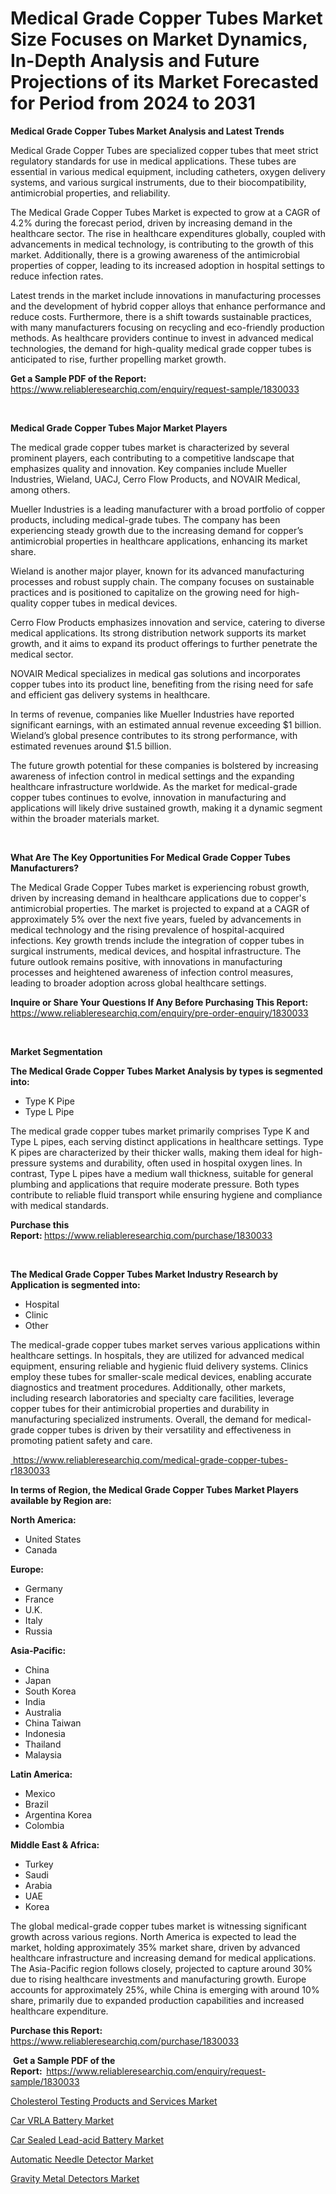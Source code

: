 <p><h1>Medical Grade Copper Tubes Market Size Focuses on Market Dynamics, In-Depth Analysis and Future Projections of its Market Forecasted for Period from 2024 to 2031</h1></p><p><strong>Medical Grade Copper Tubes Market Analysis and Latest Trends</strong></p>
<p><p>Medical Grade Copper Tubes are specialized copper tubes that meet strict regulatory standards for use in medical applications. These tubes are essential in various medical equipment, including catheters, oxygen delivery systems, and various surgical instruments, due to their biocompatibility, antimicrobial properties, and reliability.</p><p>The Medical Grade Copper Tubes Market is expected to grow at a CAGR of 4.2% during the forecast period, driven by increasing demand in the healthcare sector. The rise in healthcare expenditures globally, coupled with advancements in medical technology, is contributing to the growth of this market. Additionally, there is a growing awareness of the antimicrobial properties of copper, leading to its increased adoption in hospital settings to reduce infection rates.</p><p>Latest trends in the market include innovations in manufacturing processes and the development of hybrid copper alloys that enhance performance and reduce costs. Furthermore, there is a shift towards sustainable practices, with many manufacturers focusing on recycling and eco-friendly production methods. As healthcare providers continue to invest in advanced medical technologies, the demand for high-quality medical grade copper tubes is anticipated to rise, further propelling market growth.</p></p>
<p><strong>Get a Sample PDF of the Report:&nbsp;</strong> <a href="https://www.reliableresearchiq.com/enquiry/request-sample/1830033?utm_campaign=114&utm_medium=2&utm_source=Github&utm_content=ia&utm_term=15102024&utm_id=medical-grade-copper-tubes">https://www.reliableresearchiq.com/enquiry/request-sample/1830033</a></p>
<p>&nbsp;</p>
<p><strong>Medical Grade Copper Tubes Major Market Players</strong></p>
<p><p>The medical grade copper tubes market is characterized by several prominent players, each contributing to a competitive landscape that emphasizes quality and innovation. Key companies include Mueller Industries, Wieland, UACJ, Cerro Flow Products, and NOVAIR Medical, among others.</p><p>Mueller Industries is a leading manufacturer with a broad portfolio of copper products, including medical-grade tubes. The company has been experiencing steady growth due to the increasing demand for copper’s antimicrobial properties in healthcare applications, enhancing its market share.</p><p>Wieland is another major player, known for its advanced manufacturing processes and robust supply chain. The company focuses on sustainable practices and is positioned to capitalize on the growing need for high-quality copper tubes in medical devices.</p><p>Cerro Flow Products emphasizes innovation and service, catering to diverse medical applications. Its strong distribution network supports its market growth, and it aims to expand its product offerings to further penetrate the medical sector.</p><p>NOVAIR Medical specializes in medical gas solutions and incorporates copper tubes into its product line, benefiting from the rising need for safe and efficient gas delivery systems in healthcare.</p><p>In terms of revenue, companies like Mueller Industries have reported significant earnings, with an estimated annual revenue exceeding $1 billion. Wieland’s global presence contributes to its strong performance, with estimated revenues around $1.5 billion.</p><p>The future growth potential for these companies is bolstered by increasing awareness of infection control in medical settings and the expanding healthcare infrastructure worldwide. As the market for medical-grade copper tubes continues to evolve, innovation in manufacturing and applications will likely drive sustained growth, making it a dynamic segment within the broader materials market.</p></p>
<p>&nbsp;</p>
<p><strong>What Are The Key Opportunities For Medical Grade Copper Tubes Manufacturers?</strong></p>
<p><p>The Medical Grade Copper Tubes market is experiencing robust growth, driven by increasing demand in healthcare applications due to copper's antimicrobial properties. The market is projected to expand at a CAGR of approximately 5% over the next five years, fueled by advancements in medical technology and the rising prevalence of hospital-acquired infections. Key growth trends include the integration of copper tubes in surgical instruments, medical devices, and hospital infrastructure. The future outlook remains positive, with innovations in manufacturing processes and heightened awareness of infection control measures, leading to broader adoption across global healthcare settings.</p></p>
<p><strong>Inquire or Share Your Questions If Any Before Purchasing This Report:</strong> <a href="https://www.reliableresearchiq.com/enquiry/pre-order-enquiry/1830033?utm_campaign=114&utm_medium=2&utm_source=Github&utm_content=ia&utm_term=15102024&utm_id=medical-grade-copper-tubes">https://www.reliableresearchiq.com/enquiry/pre-order-enquiry/1830033</a></p>
<p>&nbsp;</p>
<p><strong>Market Segmentation</strong></p>
<p><strong>The Medical Grade Copper Tubes Market Analysis by types is segmented into:</strong></p>
<p><ul><li>Type K Pipe</li><li>Type L Pipe</li></ul></p>
<p><p>The medical grade copper tubes market primarily comprises Type K and Type L pipes, each serving distinct applications in healthcare settings. Type K pipes are characterized by their thicker walls, making them ideal for high-pressure systems and durability, often used in hospital oxygen lines. In contrast, Type L pipes have a medium wall thickness, suitable for general plumbing and applications that require moderate pressure. Both types contribute to reliable fluid transport while ensuring hygiene and compliance with medical standards.</p></p>
<p><strong>Purchase this Report:&nbsp;</strong><a href="https://www.reliableresearchiq.com/purchase/1830033?utm_campaign=114&utm_medium=2&utm_source=Github&utm_content=ia&utm_term=15102024&utm_id=medical-grade-copper-tubes">https://www.reliableresearchiq.com/purchase/1830033</a></p>
<p>&nbsp;</p>
<p><strong>The Medical Grade Copper Tubes Market Industry Research by Application is segmented into:</strong></p>
<p><ul><li>Hospital</li><li>Clinic</li><li>Other</li></ul></p>
<p><p>The medical-grade copper tubes market serves various applications within healthcare settings. In hospitals, they are utilized for advanced medical equipment, ensuring reliable and hygienic fluid delivery systems. Clinics employ these tubes for smaller-scale medical devices, enabling accurate diagnostics and treatment procedures. Additionally, other markets, including research laboratories and specialty care facilities, leverage copper tubes for their antimicrobial properties and durability in manufacturing specialized instruments. Overall, the demand for medical-grade copper tubes is driven by their versatility and effectiveness in promoting patient safety and care.</p></p>
<p><a href="https://www.reliableresearchiq.com/medical-grade-copper-tubes-r1830033?utm_campaign=114&utm_medium=2&utm_source=Github&utm_content=ia&utm_term=15102024&utm_id=medical-grade-copper-tubes">&nbsp;https://www.reliableresearchiq.com/medical-grade-copper-tubes-r1830033</a></p>
<p><strong>In terms of Region, the Medical Grade Copper Tubes Market Players available by Region are:</strong></p>
<p>
    <p> <strong> North America: </strong>
        <ul>
            <li>United States</li>
            <li>Canada</li>
        </ul>
        </p> 
    <p> <strong> Europe: </strong>
        <ul>
            <li>Germany</li>
            <li>France</li>
            <li>U.K.</li>
            <li>Italy</li>
            <li>Russia</li>
        </ul>
        </p> 
    <p> <strong> Asia-Pacific: </strong>
        <ul>
            <li>China</li>
            <li>Japan</li>
            <li>South Korea</li>
            <li>India</li>
            <li>Australia</li>
            <li>China Taiwan</li>
            <li>Indonesia</li>
            <li>Thailand</li>
            <li>Malaysia</li>
        </ul>
        </p> 
    <p> <strong> Latin America: </strong>
        <ul>
            <li>Mexico</li>
            <li>Brazil</li>
            <li>Argentina Korea</li>
            <li>Colombia</li>
        </ul>
        </p> 
    <p> <strong> Middle East & Africa: </strong>
        <ul>
            <li>Turkey</li>
            <li>Saudi</li>
            <li>Arabia</li>
            <li>UAE</li>
            <li>Korea</li>
        </ul>
    </p>
    </p>
<p><p>The global medical-grade copper tubes market is witnessing significant growth across various regions. North America is expected to lead the market, holding approximately 35% market share, driven by advanced healthcare infrastructure and increasing demand for medical applications. The Asia-Pacific region follows closely, projected to capture around 30% due to rising healthcare investments and manufacturing growth. Europe accounts for approximately 25%, while China is emerging with around 10% share, primarily due to expanded production capabilities and increased healthcare expenditure.</p></p>
<p><strong>Purchase this Report: </strong><a href="https://www.reliableresearchiq.com/purchase/1830033?utm_campaign=114&utm_medium=2&utm_source=Github&utm_content=ia&utm_term=15102024&utm_id=medical-grade-copper-tubes">https://www.reliableresearchiq.com/purchase/1830033</a></p>
<p>&nbsp;<strong>Get a Sample PDF of the Report:&nbsp;&nbsp;</strong><a href="https://www.reliableresearchiq.com/enquiry/request-sample/1830033?utm_campaign=114&utm_medium=2&utm_source=Github&utm_content=ia&utm_term=15102024&utm_id=medical-grade-copper-tubes">https://www.reliableresearchiq.com/enquiry/request-sample/1830033</a></p>
<p><strong></strong></p>
<p><p><a href="https://github.com/pespeyervi/Market-Research-Report-List-1/blob/main/cholesterol-testing-products-and-services-market.md?utm_campaign=114&utm_medium=2&utm_source=Github&utm_content=ia&utm_term=15102024&utm_id=medical-grade-copper-tubes">Cholesterol Testing Products and Services Market</a></p><p><a href="https://www.linkedin.com/pulse/car-vrla-battery-market-maturity-analysis-regional-pjagc?utm_campaign=114&utm_medium=2&utm_source=Github&utm_content=ia&utm_term=15102024&utm_id=medical-grade-copper-tubes">Car VRLA Battery Market</a></p><p><a href="https://www.linkedin.com/pulse/sustainability-trends-car-sealed-lead-acid-battery-industry-e1t5c?utm_campaign=114&utm_medium=2&utm_source=Github&utm_content=ia&utm_term=15102024&utm_id=medical-grade-copper-tubes">Car Sealed Lead-acid Battery Market</a></p><p><a href="https://issuu.com/reportprime-2/docs/automatic-needle-detector-market-si_d7d8c0a284d46f?utm_campaign=114&utm_medium=2&utm_source=Github&utm_content=ia&utm_term=15102024&utm_id=medical-grade-copper-tubes">Automatic Needle Detector Market</a></p><p><a href="https://issuu.com/reportprime-2/docs/gravity-metal-detectors-market-size_9dbab36fbcb9f0?utm_campaign=114&utm_medium=2&utm_source=Github&utm_content=ia&utm_term=15102024&utm_id=medical-grade-copper-tubes">Gravity Metal Detectors Market</a></p></p>